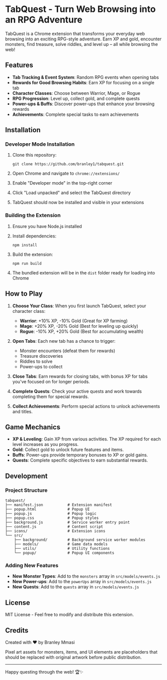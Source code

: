 # TabQuest - Turn Web Browsing into an RPG Adventure

TabQuest is a Chrome extension that transforms your everyday web browsing into an exciting RPG-style adventure. Earn XP and gold, encounter monsters, find treasure, solve riddles, and level up – all while browsing the web!

## Features

- **Tab Tracking & Event System**: Random RPG events when opening tabs
- **Rewards for Good Browsing Habits**: Earn XP for focusing on a single tab
- **Character Classes**: Choose between Warrior, Mage, or Rogue
- **RPG Progression**: Level up, collect gold, and complete quests
- **Power-ups & Buffs**: Discover power-ups that enhance your browsing rewards
- **Achievements**: Complete special tasks to earn achievements

## Installation

### Developer Mode Installation

1. Clone this repository:
   ```
   git clone https://github.com/branley1/tabquest.git
   ```

2. Open Chrome and navigate to `chrome://extensions/`

3. Enable "Developer mode" in the top-right corner

4. Click "Load unpacked" and select the TabQuest directory

5. TabQuest should now be installed and visible in your extensions

### Building the Extension

1. Ensure you have Node.js installed

2. Install dependencies:
   ```
   npm install
   ```

3. Build the extension:
   ```
   npm run build
   ```

4. The bundled extension will be in the `dist` folder ready for loading into Chrome

## How to Play

1. **Choose Your Class**: When you first launch TabQuest, select your character class:
   - **Warrior**: +10% XP, -10% Gold (Great for XP farming)
   - **Mage**: +20% XP, -20% Gold (Best for leveling up quickly)
   - **Rogue**: -10% XP, +20% Gold (Best for accumulating wealth)

2. **Open Tabs**: Each new tab has a chance to trigger:
   - Monster encounters (defeat them for rewards)
   - Treasure discoveries
   - Riddles to solve
   - Power-ups to collect

3. **Close Tabs**: Earn rewards for closing tabs, with bonus XP for tabs you've focused on for longer periods.

4. **Complete Quests**: Check your active quests and work towards completing them for special rewards.

5. **Collect Achievements**: Perform special actions to unlock achievements and titles.

## Game Mechanics

- **XP & Leveling**: Gain XP from various activities. The XP required for each level increases as you progress.
- **Gold**: Collect gold to unlock future features and items.
- **Buffs**: Power-ups provide temporary bonuses to XP or gold gains.
- **Quests**: Complete specific objectives to earn substantial rewards.

## Development

### Project Structure

```
tabquest/
├── manifest.json           # Extension manifest
├── popup.html              # Popup UI
├── popup.js                # Popup logic
├── popup.css               # Popup styles
├── background.js           # Service worker entry point
├── content.js              # Content script
├── icons/                  # Extension icons
└── src/
    ├── background/         # Background service worker modules
    ├── models/             # Game data models
    ├── utils/              # Utility functions
    └── popup/              # Popup UI components
```

### Adding New Features

- **New Monster Types**: Add to the `monsters` array in `src/models/events.js`
- **New Power-ups**: Add to the `powerUps` array in `src/models/events.js`
- **New Quests**: Add to the `quests` array in `src/models/events.js`

## License

MIT License - Feel free to modify and distribute this extension.

## Credits

Created with ❤️ by Branley Mmasi

Pixel art assets for monsters, items, and UI elements are placeholders that should be replaced with original artwork before public distribution.

---

Happy questing through the web! 🏆✨ 